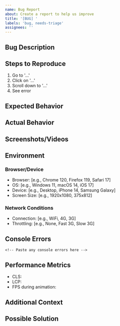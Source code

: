 ```yaml
---
name: Bug Report
about: Create a report to help us improve
title: '[BUG] '
labels: 'bug, needs-triage'
assignees: ''
---
```


## Bug Description
<!-- A clear and concise description of what the bug is -->

## Steps to Reproduce
1. Go to '...'
2. Click on '...'
3. Scroll down to '...'
4. See error

## Expected Behavior
<!-- What you expected to happen -->

## Actual Behavior
<!-- What actually happened -->

## Screenshots/Videos
<!-- If applicable, add screenshots or videos to help explain your problem -->

## Environment
### Browser/Device
- Browser: [e.g., Chrome 120, Firefox 119, Safari 17]
- OS: [e.g., Windows 11, macOS 14, iOS 17]
- Device: [e.g., Desktop, iPhone 14, Samsung Galaxy]
- Screen Size: [e.g., 1920x1080, 375x812]

### Network Conditions
- Connection: [e.g., WiFi, 4G, 3G]
- Throttling: [e.g., None, Fast 3G, Slow 3G]

## Console Errors
```
<!-- Paste any console errors here -->
```

## Performance Metrics
<!-- If performance-related -->
- CLS: 
- LCP: 
- FPS during animation: 

## Additional Context
<!-- Add any other context about the problem here -->

## Possible Solution
<!-- If you have suggestions on how to fix the issue -->